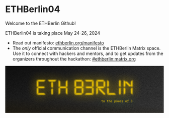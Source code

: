# ETHBerlin04

Welcome to the ETHBerlin Github!

ETHBerlin04 is taking place May 24-26, 2024

- Read out manifesto: [ethberlin.org/manifesto](https://ethberlin.org/manifesto/)
- The *only* official communication channel is the ETHBerlin Matrix space. Use it to connect with hackers and mentors, and to get updates from the organizers throughout the hackathon: [#ethberlin:matrix.org](https://matrix.to/#/%23ethberlin:matrix.org)

![ETHBerlin Banner](/ethberlin_banner.png)
